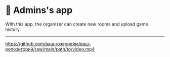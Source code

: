 # 🤵‍ Admins's app

With this app, the organizer can create new rooms and upload game history.

---

https://github.com/ваш-юзернейм/ваш-репозиторий/raw/main/path/to/video.mp4